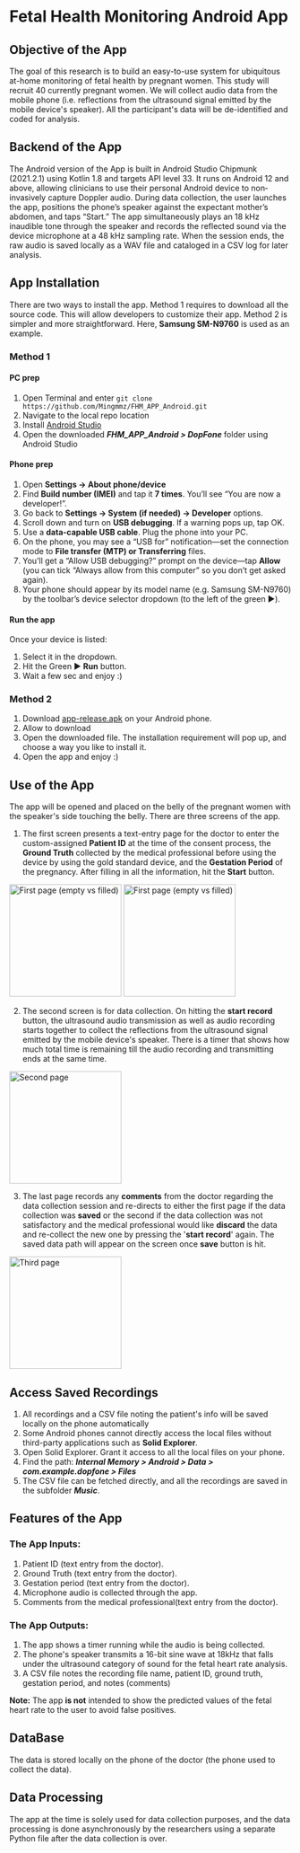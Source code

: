 # Fetal Health Monitoring Android App

## Objective of the App
The goal of this research is to build an easy-to-use system for ubiquitous at-home monitoring of fetal health by pregnant women. This study will recruit 40 currently pregnant women. We will collect audio data from the mobile phone (i.e. reflections from the ultrasound signal emitted by the mobile device's speaker). All the participant's data will be de-identified and coded for analysis. 

## Backend of the App
The Android version of the App is built in Android Studio Chipmunk (2021.2.1) using Kotlin 1.8 and targets API level 33. It runs on Android 12 and above, allowing clinicians to use their personal Android device to non‐invasively capture Doppler audio. During data collection, the user launches the app, positions the phone’s speaker against the expectant mother’s abdomen, and taps “Start.” The app simultaneously plays an 18 kHz inaudible tone through the speaker and records the reflected sound via the device microphone at a 48 kHz sampling rate. When the session ends, the raw audio is saved locally as a WAV file and cataloged in a CSV log for later analysis.

## App Installation
There are two ways to install the app. Method 1 requires to download all the source code. This will allow developers to customize their app. Method 2 is simpler and more straightforward. Here, **Samsung SM-N9760** is used as an example.

### Method 1
#### PC prep
1. Open Terminal and enter `git clone https://github.com/Mingmmz/FHM_APP_Android.git`
2. Navigate to the local repo location
3. Install [Android Studio](https://developer.android.com/studio)
4. Open the downloaded **_FHM_APP_Android > DopFone_** folder using Android Studio
#### Phone prep
1. Open **Settings → About phone/device**
2. Find **Build number (IMEI)** and tap it **7 times**. You’ll see “You are now a developer!”.
3. Go back to **Settings → System (if needed) → Developer** options.
4. Scroll down and turn on **USB debugging**. If a warning pops up, tap OK.
5. Use a **data-capable USB cable**. Plug the phone into your PC.
6. On the phone, you may see a “USB for” notification—set the connection mode to **File transfer (MTP) or Transferring** files.
7. You’ll get a “Allow USB debugging?” prompt on the device—tap **Allow** (you can tick “Always allow from this computer” so you don’t get asked again).
8. Your phone should appear by its model name (e.g. Samsung SM-N9760) by the toolbar’s device selector dropdown (to the left of the green ▶️).
#### Run the app
Once your device is listed:
1. Select it in the dropdown.
2. Hit the Green ▶️ **Run** button.
3. Wait a few sec and enjoy :)

### Method 2
1. Download [app-release.apk](doc/app-release.apk) on your Android phone.
2. Allow to download
3. Open the downloaded file. The installation requirement will pop up, and choose a way you like to install it.
4. Open the app and enjoy :)


## Use of the App
The app will be opened and placed on the belly of the pregnant women with the speaker's side touching the belly. There are three screens of the app.

1. The first screen presents a text-entry page for the doctor to enter the custom-assigned **Patient ID** at the time of the consent process, the **Ground Truth** collected by the medical professional before using the device by using the gold standard device, and the **Gestation Period** of the pregnancy. After filling in all the information, hit the **Start** button.

<img src="images/Screenshot_20250708-231818_DopFone.jpg" alt="First page (empty vs filled)" width="200"/>        <img src="images/Screenshot_20250708-231844_DopFone.jpg" alt="First page (empty vs filled)" width="200"/>

2. The second screen is for data collection. On hitting the **start record** button, the ultrasound audio transmission as well as audio recording starts together to collect the reflections from the ultrasound signal emitted by the mobile device's speaker. There is a timer that shows how much total time is remaining till the audio recording and transmitting ends at the same time.

<img src="images/Screenshot_20250708-231855_DopFone.jpg" alt="Second page" width="200"/>

3. The last page records any **comments** from the doctor regarding the data collection session and re-directs to either the first page if the data collection was **saved** or the second if the data collection was not satisfactory and the medical professional would like **discard** the data and re-collect the new one by pressing the '**start record**' again. The saved data path will appear on the screen once **save** button is hit.

<img src="images/Screenshot_20250708-232143_DopFone.jpg" alt="Third page" width="200"/>

## Access Saved Recordings
1. All recordings and a CSV file noting the patient's info will be saved locally on the phone automatically
2. Some Android phones cannot directly access the local files without third-party applications such as **Solid Explorer**.
3. Open Solid Explorer. Grant it access to all the local files on your phone.
4. Find the path: _**Internal Memory > Android > Data > com.example.dopfone > Files**_
5. The CSV file can be fetched directly, and all the recordings are saved in the subfolder _**Music**_.

## Features of the App
### The App Inputs:
1. Patient ID (text entry from the doctor).
2. Ground Truth (text entry from the doctor).
3. Gestation period (text entry from the doctor).
4. Microphone audio is collected through the app.
5. Comments from the medical professional(text entry from the doctor).

### The App Outputs:
1. The app shows a timer running while the audio is being collected.
2. The phone's speaker transmits a 16-bit sine wave at 18kHz that falls under the ultrasound category of sound for the fetal heart rate analysis.
3. A CSV file notes the recording file name, patient ID, ground truth, gestation period, and notes (comments)

**Note:** The app **is not** intended to show the predicted values of the fetal heart rate to the user to avoid false positives.

## DataBase
The data is stored locally on the phone of the doctor (the phone used to collect the data).

## Data Processing
The app at the time is solely used for data collection purposes, and the data processing is done asynchronously by the researchers using a separate Python file after the data collection is over.

